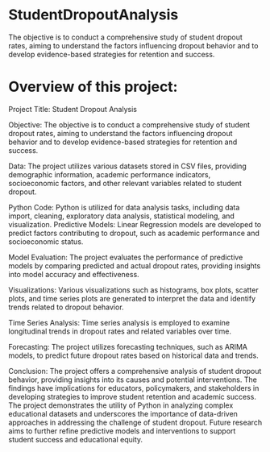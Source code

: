 # StudentDropoutAnalysis
The objective is to conduct a comprehensive study of student dropout rates, aiming to understand the factors influencing dropout behavior and to develop evidence-based strategies for retention and success.
# Overview of this project:
Project Title: Student Dropout Analysis

Objective: The objective is to conduct a comprehensive study of student dropout rates, aiming to understand the factors influencing dropout behavior and to develop evidence-based strategies for retention and success.

Data: The project utilizes various datasets stored in CSV files, providing demographic information, academic performance indicators, socioeconomic factors, and other relevant variables related to student dropout.

Python Code: Python is utilized for data analysis tasks, including data import, cleaning, exploratory data analysis, statistical modeling, and visualization. 
Predictive Models: Linear Regression models are developed to predict factors contributing to dropout, such as academic performance and socioeconomic status. 

Model Evaluation: The project evaluates the performance of predictive models by comparing predicted and actual dropout rates, providing insights into model accuracy and effectiveness.

Visualizations: Various visualizations such as histograms, box plots, scatter plots, and time series plots are generated to interpret the data and identify trends related to dropout behavior. 

Time Series Analysis: Time series analysis is employed to examine longitudinal trends in dropout rates and related variables over time.

Forecasting: The project utilizes forecasting techniques, such as ARIMA models, to predict future dropout rates based on historical data and trends. 
 
Conclusion: The project offers a comprehensive analysis of student dropout behavior, providing insights into its causes and potential interventions. The findings have implications for educators, policymakers, and stakeholders in developing strategies to improve student retention and academic success. The project demonstrates the utility of Python in analyzing complex educational datasets and underscores the importance of data-driven approaches in addressing the challenge of student dropout. Future research aims to further refine predictive models and interventions to support student success and educational equity.

